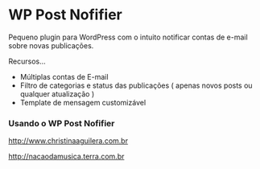 # WP Post Nofifier
Pequeno plugin para WordPress com o intuito notificar contas de e-mail sobre novas publicações.

Recursos...

* Múltiplas contas de E-mail
* Filtro de categorias e status das publicações ( apenas novos posts ou qualquer atualização )
* Template de mensagem customizável

### Usando o WP Post Nofifier
http://www.christinaaguilera.com.br

http://nacaodamusica.terra.com.br